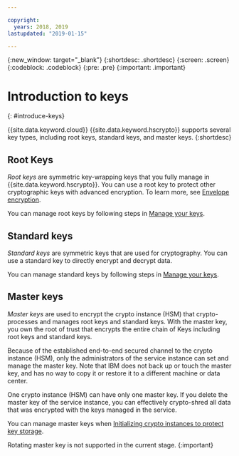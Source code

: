 ```yaml
---

copyright:
  years: 2018, 2019
lastupdated: "2019-01-15"

---
```


{:new_window: target="_blank"}
{:shortdesc: .shortdesc}
{:screen: .screen}
{:codeblock: .codeblock}
{:pre: .pre}
{:important: .important}

# Introduction to keys
{: #introduce-keys}

{{site.data.keyword.cloud}} {{site.data.keyword.hscrypto}} supports several key types, including root keys, standard keys, and master keys.
{:shortdesc}

## Root Keys

*Root keys* are symmetric key-wrapping keys that you fully manage in {{site.data.keyword.hscrypto}}. You can use a root key to protect other cryptographic keys with advanced encryption. To learn more, see <a href="/docs/services/key-protect/concepts/envelope-encryption.html">Envelope encryption</a>.

You can manage root keys by following steps in [Manage your keys](index.html#manage-keys).

## Standard keys

*Standard keys* are symmetric keys that are used for cryptography. You can use a standard key to directly encrypt and decrypt data.

You can manage standard keys by following steps in [Manage your keys](index.html#manage-keys).

## Master keys

*Master keys* are used to encrypt the crypto instance (HSM) that crypto-processes and manages root keys and standard keys. With the master key, you own the root of trust that encrypts the entire chain of Keys including root keys and standard keys.

Because of the established end-to-end secured channel to the crypto instance (HSM), only the administrators of the service instance can set and manage the master key. Note that IBM does not back up or touch the master key, and has no way to copy it or restore it to a different machine or data center.

One crypto instance (HSM) can have only one master key. If you delete the master key of the service instance, you can effectively crypto-shred all data that was encrypted with the keys managed in the service.

You can manage master keys when [Initializing crypto instances to protect key storage](initialize_hsm.html).

Rotating master key is not supported in the current stage.
{:important}
